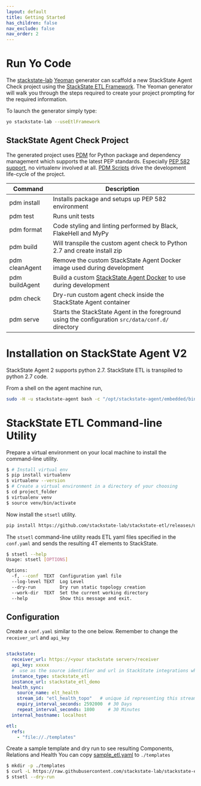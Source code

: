 ```yaml
---
layout: default
title: Getting Started
has_children: false
nav_exclude: false
nav_order: 2
---
```


# Run Yo Code

The [stackstate-lab](https://github.com/stackstate-lab/generator-stackstate-lab) [Yeoman](http://yeoman.io) generator can
scaffold a new StackState Agent Check project using the [StackState ETL Framework](https://github.com/stackstate-etl/).
The Yeoman generator will walk you through the steps required to create your project prompting for the required information.

To launch the generator simply type:

```bash
yo stackstate-lab --useEtlFramework 
```

## StackState Agent Check Project 

The generated project uses [PDM](https://pdm.fming.dev/) for Python package and dependency management which 
supports the latest PEP standards. Especially [PEP 582 support](https://www.python.org/dev/peps/pep-0582), no virtualenv involved at all.
[PDM Scripts](https://pdm.fming.dev/latest/usage/scripts/) drive the development life-cycle of the project.

| Command        | Description                                                                                                                |
|----------------|----------------------------------------------------------------------------------------------------------------------------|
| pdm install    | Installs package and setups up PEP 582 environment                                                                         |
| pdm test       | Runs unit tests                                                                                                            |
| pdm format     | Code styling and linting performed by Black, FlakeHell and MyPy                                                            |
| pdm build      | Will transpile the custom agent check to Python 2.7 and create install zip                                                 |
| pdm cleanAgent | Remove the custom StackState Agent Docker image used during development                                                    |
| pdm buildAgent | Build a custom [StackState Agent Docker](https://hub.docker.com/r/stackstate/stackstate-agent-2) to use during development |
| pdm check      | Dry-run custom agent check inside the StackState Agent container                                                           |
| pdm serve      | Starts the StackState Agent in the foreground using the configuration `src/data/conf.d/` directory                         |


# Installation on StackState Agent V2

StackState Agent 2 supports python 2.7.  StackState ETL is transpiled to python 2.7 code.

From a shell on the agent machine run,

```bash 
sudo -H -u stackstate-agent bash -c "/opt/stackstate-agent/embedded/bin/pip install https://github.com/stackstate-lab/stackstate-etl/releases/download/v0.2.0/stackstate-etl-py27-0.2.0.tar.gz"

```

#  StackState ETL Command-line Utility


Prepare a virtual environment on your local machine to install the command-line utility.

```bash
$ # Install virtual env
$ pip install virtualenv
$ virtualenv --version
$ # Create a virtual environment in a directory of your choosing 
$ cd project_folder
$ virtualenv venv
$ source venv/bin/activate
```

Now install the `stsetl` utility.

```bash
pip install https://github.com/stackstate-lab/stackstate-etl/releases/download/0.2.0/stackstate-etl-0.2.0.tar.gz
```

The `stsetl` command-line utility reads ETL yaml files specified in the `conf.yaml` and sends the resulting 4T elements
to StackState.

```bash
$ stsetl --help
Usage: stsetl [OPTIONS]

Options:
  -f, --conf  TEXT  Configuration yaml file
  --log-level TEXT  Log Level
  --dry-run         Dry run static topology creation
  --work-dir  TEXT  Set the current working directory
  --help            Show this message and exit.
```

## Configuration

Create a `conf.yaml` similar to the one below. Remember to change the `receiver_url` and `api_key`

```yaml

stackstate:
  receiver_url: https://<your stackstate server>/receiver
  api_key: xxxxx
  #  use as the source identifier and url in StackState integrations when creating a Custom Synchronzation instance.
  instance_type: stackstate_etl
  instance_url: stackstate_etl_demo
  health_sync:
    source_name: elt_health
    stream_id: "etl_health_topo"   # unique id representing this stream instance
    expiry_interval_seconds: 2592000  # 30 Days
    repeat_interval_seconds: 1800     # 30 Minutes
  internal_hostname: localhost

etl:
  refs:
    - "file://./templates"
```

Create a sample template and dry run to see resulting Components, Relations and Health
You can copy [sample_etl.yaml](https://raw.githubusercontent.com/stackstate-lab/stackstate-etl/master/tests/sample_etl.yaml) to `./templates`

```bash
$ mkdir -p ./templates
$ curl -L https://raw.githubusercontent.com/stackstate-lab/stackstate-etl/master/tests/sample_etl.yaml -o ./template/sample_etl.yaml
$ stsetl --dry-run   
```
